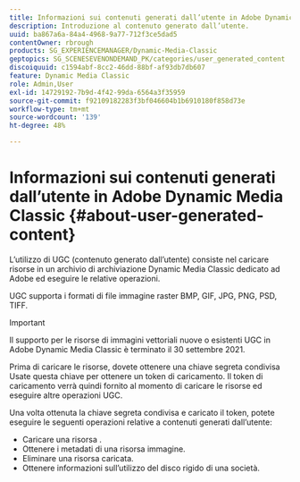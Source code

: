 ```yaml
---
title: Informazioni sui contenuti generati dall’utente in Adobe Dynamic Media Classic
description: Introduzione al contenuto generato dall’utente.
uuid: ba867a6a-84a4-4968-9a77-712f3ce5dad5
contentOwner: rbrough
products: SG_EXPERIENCEMANAGER/Dynamic-Media-Classic
geptopics: SG_SCENESEVENONDEMAND_PK/categories/user_generated_content
discoiquuid: c1594abf-8cc2-46dd-88bf-af93db7db607
feature: Dynamic Media Classic
role: Admin,User
exl-id: 14729192-7b9d-4f42-99da-6564a3f35959
source-git-commit: f92109182283f3bf046604b1b6910180f858d73e
workflow-type: tm+mt
source-wordcount: '139'
ht-degree: 48%

---
```


# Informazioni sui contenuti generati dall’utente in Adobe Dynamic Media Classic {#about-user-generated-content}

L’utilizzo di UGC (contenuto generato dall’utente) consiste nel caricare risorse in un archivio di archiviazione Dynamic Media Classic dedicato ad Adobe ed eseguire le relative operazioni.

UGC supporta i formati di file immagine raster BMP, GIF, JPG, PNG, PSD, TIFF.
<!-- * Vector: AI, EPS (EPS files from Adobe Illustrator 2018 are not supported), PDF (only when the PDF file is previously opened and saved in Adobe Illustrator CS6) -->

>[!IMPORTANT]
>
>Il supporto per le risorse di immagini vettoriali nuove o esistenti UGC in Adobe Dynamic Media Classic è terminato il 30 settembre 2021.

Prima di caricare le risorse, dovete ottenere una chiave segreta condivisa Usate questa chiave per ottenere un token di caricamento. Il token di caricamento verrà quindi fornito al momento di caricare le risorse ed eseguire altre operazioni UGC.

Una volta ottenuta la chiave segreta condivisa e caricato il token, potete eseguire le seguenti operazioni relative a contenuti generati dall’utente:

* Caricare una risorsa .
* Ottenere i metadati di una risorsa immagine.
* Eliminare una risorsa caricata.
* Ottenere informazioni sull’utilizzo del disco rigido di una società.
